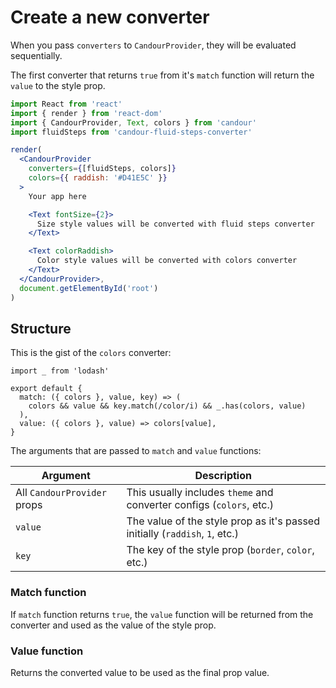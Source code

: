 # Create a new converter

When you pass `converters` to `CandourProvider`, they will be evaluated
sequentially.

The first converter that returns `true` from it's `match` function will return
the `value` to the style prop.

```jsx
import React from 'react'
import { render } from 'react-dom'
import { CandourProvider, Text, colors } from 'candour'
import fluidSteps from 'candour-fluid-steps-converter'

render(
  <CandourProvider
    converters={[fluidSteps, colors]}
    colors={{ raddish: '#D41E5C' }}
  >
    Your app here

    <Text fontSize={2}>
      Size style values will be converted with fluid steps converter
    </Text>

    <Text colorRaddish>
      Color style values will be converted with colors converter
    </Text>
  </CandourProvider>,
  document.getElementById('root')
)
```

## Structure

This is the gist of the `colors` converter:
```
import _ from 'lodash'

export default {
  match: ({ colors }, value, key) => (
    colors && value && key.match(/color/i) && _.has(colors, value)
  ),
  value: ({ colors }, value) => colors[value],
}
```

The arguments that are passed to `match` and `value` functions:

| Argument                     | Description
| ---                          | ---
| All `CandourProvider` props  | This usually includes `theme` and converter configs (`colors`, etc.)
| `value`                      | The value of the style prop as it's passed initially (`raddish`, `1`, etc.)
| `key`                        | The key of the style prop (`border`, `color`, etc.)

### Match function

If `match` function returns `true`, the `value` function will be returned from
the converter and used as the value of the style prop.

### Value function

Returns the converted value to be used as the final prop value.
